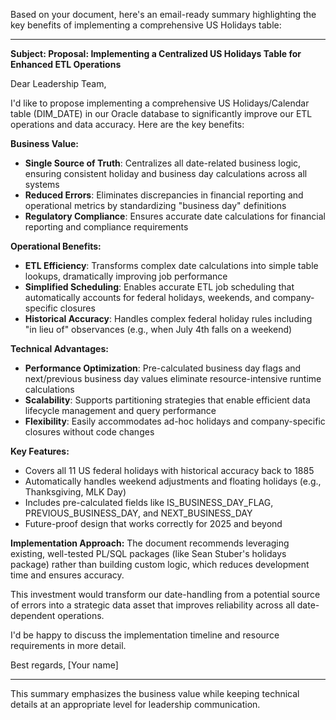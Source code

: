 Based on your document, here's an email-ready summary highlighting the key benefits of implementing a comprehensive US Holidays table:

---

**Subject: Proposal: Implementing a Centralized US Holidays Table for Enhanced ETL Operations**

Dear Leadership Team,

I'd like to propose implementing a comprehensive US Holidays/Calendar table (DIM_DATE) in our Oracle database to significantly improve our ETL operations and data accuracy. Here are the key benefits:

**Business Value:**
- **Single Source of Truth**: Centralizes all date-related business logic, ensuring consistent holiday and business day calculations across all systems
- **Reduced Errors**: Eliminates discrepancies in financial reporting and operational metrics by standardizing "business day" definitions
- **Regulatory Compliance**: Ensures accurate date calculations for financial reporting and compliance requirements

**Operational Benefits:**
- **ETL Efficiency**: Transforms complex date calculations into simple table lookups, dramatically improving job performance
- **Simplified Scheduling**: Enables accurate ETL job scheduling that automatically accounts for federal holidays, weekends, and company-specific closures
- **Historical Accuracy**: Handles complex federal holiday rules including "in lieu of" observances (e.g., when July 4th falls on a weekend)

**Technical Advantages:**
- **Performance Optimization**: Pre-calculated business day flags and next/previous business day values eliminate resource-intensive runtime calculations
- **Scalability**: Supports partitioning strategies that enable efficient data lifecycle management and query performance
- **Flexibility**: Easily accommodates ad-hoc holidays and company-specific closures without code changes

**Key Features:**
- Covers all 11 US federal holidays with historical accuracy back to 1885
- Automatically handles weekend adjustments and floating holidays (e.g., Thanksgiving, MLK Day)
- Includes pre-calculated fields like IS_BUSINESS_DAY_FLAG, PREVIOUS_BUSINESS_DAY, and NEXT_BUSINESS_DAY
- Future-proof design that works correctly for 2025 and beyond

**Implementation Approach:**
The document recommends leveraging existing, well-tested PL/SQL packages (like Sean Stuber's holidays package) rather than building custom logic, which reduces development time and ensures accuracy.

This investment would transform our date-handling from a potential source of errors into a strategic data asset that improves reliability across all date-dependent operations.

I'd be happy to discuss the implementation timeline and resource requirements in more detail.

Best regards,
[Your name]

---

This summary emphasizes the business value while keeping technical details at an appropriate level for leadership communication.

